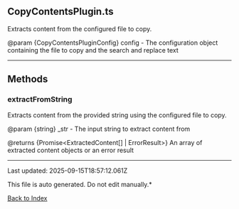 ## CopyContentsPlugin.ts





 Extracts content from the configured file to copy.



 @param {CopyContentsPluginConfig} config - The configuration object containing the file to copy and the search and replace text

 



---



## Methods



### **extractFromString**

 Extracts content from the provided string using the configured file to copy.



 @param {string} _str - The input string to extract content from

 @returns {Promise<ExtractedContent[] | ErrorResult>} An array of extracted content objects or an error result

 



---



Last updated: 2025-09-15T18:57:12.061Z



This file is auto generated. Do not edit manually.*



[Back to Index](./index.md)